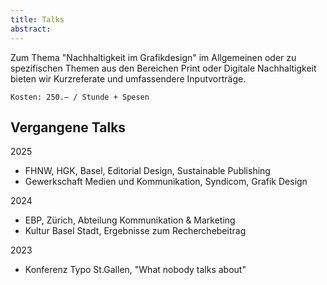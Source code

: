 ```yaml
---
title: Talks
abstract:
---
```


<script>
    import Div from '$lib/components/Div.svelte';
</script>

Zum Thema "Nachhaltigkeit im Grafikdesign" im Allgemeinen oder zu spezifischen Themen aus den Bereichen Print oder Digitale Nachhaltigkeit bieten wir Kurzreferate und umfassendere Inputvorträge.

<Div classes="bg-primary-100 p-1 rounded-3xl">

    Kosten: 250.– / Stunde + Spesen

</Div>

## Vergangene Talks

2025

- FHNW, HGK, Basel, Editorial Design, Sustainable Publishing
- Gewerkschaft Medien und Kommunikation, Syndicom, Grafik Design

2024

- EBP, Zürich, Abteilung Kommunikation & Marketing
- Kultur Basel Stadt, Ergebnisse zum Recherchebeitrag

2023

- Konferenz Typo St.Gallen, "What nobody talks about"
